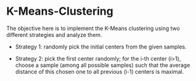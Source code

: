 # K-Means-Clustering
The objective here is to implement the K-Means clustering using two different strategies and analyze them.
* Strategy 1: randomly pick the initial centers from the given samples.

* Strategy 2: pick the first center randomly; for the i-th center (i>1), choose a sample (among all possible samples) such that the average distance of this chosen one to all previous (i-1) centers is maximal.
